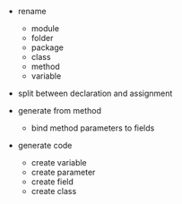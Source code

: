 - rename
  - module
  - folder
  - package
  - class
  - method
  - variable

- split between declaration and assignment

- generate from method
  - bind method parameters to fields

- generate code
    - create variable
    - create parameter
    - create field
    - create class
